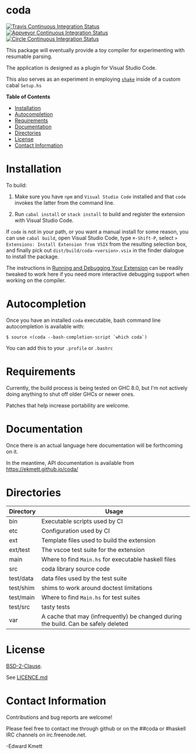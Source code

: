 # coda

[![Travis Continuous Integration Status][travis-img]][travis]
[![Appveyor Continuous Integration Status][appveyor-img]][appveyor]
[![Circle Continuous Integration Status][circle-img]][circle]


This package will eventually provide a toy compiler for experimenting with resumable parsing.

The application is designed as a plugin for Visual Studio Code.

This also serves as an experiment in employing [`shake`][shake] inside of a custom cabal `Setup.hs`

**Table of Contents**

- [Installation](#installation)
- [Autocompletion](#autocompletion)
- [Requirements](#requirements)
- [Documentation](#documentation)
- [Directories](#directories)
- [License](#license)
- [Contact Information](#contact-information)

Installation
============

To build:

1. Make sure you have `npm` and `Visual Studio Code` installed and that `code` invokes the latter from the command line.

2. Run `cabal install` or `stack install` to build and register the extension with Visual Studio Code.

If `code` is not in your path, or you want a manual install for some reason, you can use `cabal build`, open Visual Studio
Code, type `⌘-Shift-P`, select `> Extensions: Install Extension from VSIX` from the resulting selection box, and finally pick out `dist/build/coda-<version>.vsix` in the finder dialogue to install the package.

The instructions in [Running and Debugging Your Extension][debugging-extensions] can be readily tweaked to work here if you
need more interactive debugging support when working on the compiler.

Autocompletion
==============

Once you have an installed `coda` executable, bash command line autocompletion is available with:

```
$ source <(coda --bash-completion-script `which coda`)
```

You can add this to your `.profile` or `.bashrc`

Requirements
============

Currently, the build process is being tested on GHC 8.0, but I'm not actively doing anything to shut off older GHCs or newer ones.

Patches that help increase portability are welcome.

Documentation
=============

Once there is an actual language here documentation will be forthcoming on it.

In the meantime, API documentation is available from https://ekmett.github.io/coda/

Directories
===========

| Directory | Usage |
| --------- | --- |
| bin       | Executable scripts used by CI |
| etc       | Configuration used by CI |
| ext       | Template files used to build the extension |
| ext/test  | The vscoe test suite for the extension |
| main      | Where to find `Main.hs` for executable haskell files |
| src       | coda library source code |
| test/data | data files used by the test suite |
| test/shim | shims to work around doctest limitations |
| test/main | Where to find `Main.hs` for test suites |
| test/src  | tasty tests |
| var       | A cache that may (infrequently) be changed during the build. Can be safely deleted |

License
=======

[BSD-2-Clause](https://opensource.org/licenses/BSD-2-Clause).

See [LICENCE.md](LICENSE.md)

Contact Information
===================

Contributions and bug reports are welcome!

Please feel free to contact me through github or on the ##coda or #haskell IRC channels on irc.freenode.net.

-Edward Kmett

 [appveyor]: https://ci.appveyor.com/project/ekmett/coda
 [appveyor-img]: https://ci.appveyor.com/api/projects/status/github/ekmett/coda?branch=master&svg=true
 [circle]: https://circleci.com/gh/ekmett/coda
 [circle-img]: https://circleci.com/gh/ekmett/coda.png?style=shield
 [debugging-extensions]: https://code.visualstudio.com/docs/extensions/debugging-extensions
 [shake]: http://shakebuild.com/
 [travis]: http://travis-ci.org/ekmett/coda
 [travis-img]: https://secure.travis-ci.org/ekmett/coda.png?branch=master
